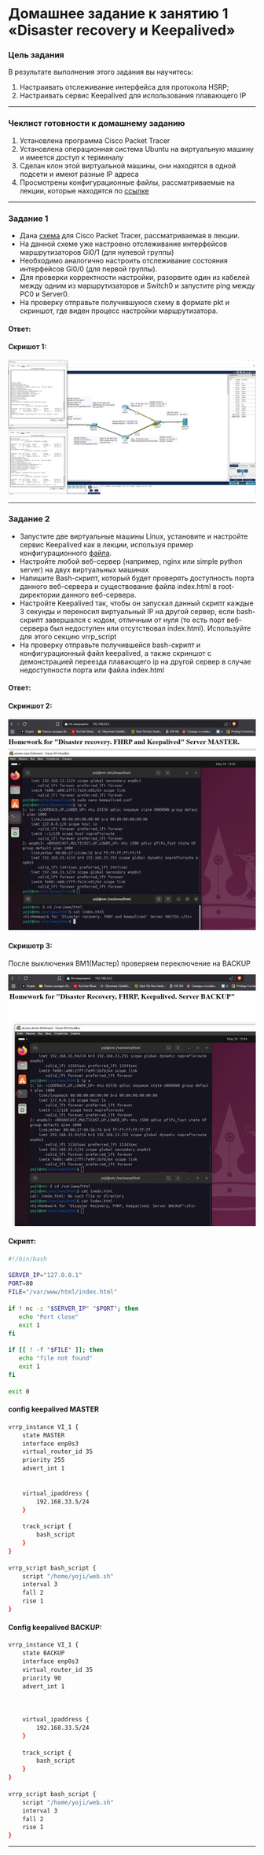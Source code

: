 # Домашнее задание к занятию 1 «Disaster recovery и Keepalived»

### Цель задания
В результате выполнения этого задания вы научитесь:
1. Настраивать отслеживание интерфейса для протокола HSRP;
2. Настраивать сервис Keepalived для использования плавающего IP

------

### Чеклист готовности к домашнему заданию

1. Установлена программа Cisco Packet Tracer
2. Установлена операционная система Ubuntu на виртуальную машину и имеется доступ к терминалу
3. Сделан клон этой виртуальной машины, они находятся в одной подсети и имеют разные IP адреса
4. Просмотрены конфигурационные файлы, рассматриваемые на лекции, которые находятся по [ссылке](1/)


------


### Задание 1
- Дана [схема](1/hsrp_advanced.pkt) для Cisco Packet Tracer, рассматриваемая в лекции.
- На данной схеме уже настроено отслеживание интерфейсов маршрутизаторов Gi0/1 (для нулевой группы)
- Необходимо аналогично настроить отслеживание состояния интерфейсов Gi0/0 (для первой группы).
- Для проверки корректности настройки, разорвите один из кабелей между одним из маршрутизаторов и Switch0 и запустите ping между PC0 и Server0.
- На проверку отправьте получившуюся схему в формате pkt и скриншот, где виден процесс настройки маршрутизатора.


#### Ответ: 

#### Скришот 1: 

![1](https://github.com/yojihc/netology-Virtualization/blob/10-01-Disaster-recovery-и-Keepalived/pics/01.JPG?raw=true)

------


### Задание 2
- Запустите две виртуальные машины Linux, установите и настройте сервис Keepalived как в лекции, используя пример конфигурационного [файла](1/keepalived-simple.conf).
- Настройте любой веб-сервер (например, nginx или simple python server) на двух виртуальных машинах
- Напишите Bash-скрипт, который будет проверять доступность порта данного веб-сервера и существование файла index.html в root-директории данного веб-сервера.
- Настройте Keepalived так, чтобы он запускал данный скрипт каждые 3 секунды и переносил виртуальный IP на другой сервер, если bash-скрипт завершался с кодом, отличным от нуля (то есть порт веб-сервера был недоступен или отсутствовал index.html). Используйте для этого секцию vrrp_script
- На проверку отправьте получившейся bash-скрипт и конфигурационный файл keepalived, а также скриншот с демонстрацией переезда плавающего ip на другой сервер в случае недоступности порта или файла index.html

#### Ответ: 

#### Скриншот 2:

![2](https://github.com/yojihc/netology-Virtualization/blob/10-01-Disaster-recovery-и-Keepalived/pics/03.JPG?raw=true)

#### Скришотр 3:
После выключения ВМ1(Мастер) проверяем переключение на BACKUP

![3](https://github.com/yojihc/netology-Virtualization/blob/10-01-Disaster-recovery-и-Keepalived/pics/04.JPG?raw=true)

#### Скрипт:

```bash
#!/bin/bash

SERVER_IP="127.0.0.1" 
PORT=80               
FILE="/var/www/html/index.html"

if ! nc -z "$SERVER_IP" "$PORT"; then
   echo "Port close"
   exit 1
fi

if [[ ! -f "$FILE" ]]; then
   echo "file not found"
   exit 1
fi

exit 0
```

#### config keepalived MASTER

```bash
vrrp_instance VI_1 {
    state MASTER          
    interface enp0s3        
    virtual_router_id 35  
    priority 255          
    advert_int 1          
    

    virtual_ipaddress {
        192.168.33.5/24     
    }

    track_script {
        bash_script     
    }
}

vrrp_script bash_script {
    script "/home/yoji/web.sh"       
    interval 3                        
    fall 2                            
    rise 1                            
}
```


#### Config keepalived BACKUP:

```bash
vrrp_instance VI_1 {
    state BACKUP
    interface enp0s3        
    virtual_router_id 35  
    priority 90          
    advert_int 1          
    
    

    virtual_ipaddress {
        192.168.33.5/24     
    }

    track_script {
        bash_script
    }
}

vrrp_script bash_script {
    script "/home/yoji/web.sh"       
    interval 3                        
    fall 2                            
    rise 1                            
}
```
------
